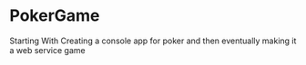 # PokerGame
Starting With Creating a console app for poker and then eventually making it a web service game
